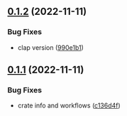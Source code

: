 ## [0.1.2](https://github.com/jogi1/qwsak/compare/v0.1.1...v0.1.2) (2022-11-11)


### Bug Fixes

* clap version ([990e1b1](https://github.com/jogi1/qwsak/commit/990e1b164da552950593da3a335ead61b783004c))



## [0.1.1](https://github.com/jogi1/qwsak/compare/c136d4f8124a1134f7257ab2055ff93b80276d47...v0.1.1) (2022-11-11)


### Bug Fixes

* crate info and workflows ([c136d4f](https://github.com/jogi1/qwsak/commit/c136d4f8124a1134f7257ab2055ff93b80276d47))



